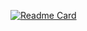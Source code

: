 

[![Readme Card](https://github-readme-stats.vercel.app/api/pin/?username=LeonardoDMelo&repo=PokeDex)](https://github.com/anuraghazra/github-readme-stats)
